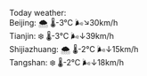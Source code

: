 Today weather:  
Beijing: 🌨  🌡️-3°C 🌬️↘30km/h  
Tianjin: ❄️ 🌡️-3°C 🌬️↓39km/h  
Shijiazhuang: 🌨  🌡️-2°C 🌬️↓15km/h  
Tangshan: ❄️ 🌡️-2°C 🌬️↓18km/h  
